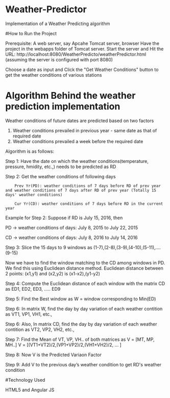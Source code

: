 # Weather-Predictor
Implementation of a Weather Predicting algorithm

#How to Run the Project

Prerequisite: A web server, say Apcahe Tomcat server, browser
Have the project in the webapps folder of Tomcat server.
Start the server
and Hit the URL: http://localhost:8080/WeatherPredicto/weatherPredictor.html
(assuming the server is configured with port 8080)

Choose a date as input and Click the "Get Weather Conditions" button to get the weather conditions of various stations


# Algorithm Behind the weather prediction implementation

Weather conditions of future dates are predicted based on two factors
1. Weather conditions prevailed in previous year - same date as that of required date
2. Weather conditions prevailed a week before the required date

Algorithm is as follows:

Step 1: Have the date on which the weather conditions(temperature, pressure, hmidity, etc.,) needs to be predicted as RD

Step 2: Get the weather conditions of following days

		Prev Yr(PD): weather conditions of 7 days before RD of prev year and weather conditions of 7 days after RD of prev year (Totally 15 days' weather conditions)
		
		Cur Yr(CD): weather conditions of 7 days before RD in the current year
		
  Example for Step 2:
  Suppose if RD is July 15, 2016, then 
  
  PD -> weather conditions of days: July 8, 2015 to July 22, 2015
  
  CD -> weather conditions of days: July 8, 2016 to July 14, 2016
  
Step 3: Slice the 15 days to 9 windows as (1-7),(2-8),(3-9),(4-10),(5-11),....(9-15)

Now we have to find the window matching to the CD among windows in PD. We find this using Euclidean distance method.
Euclidean distance between 2 points: (x1,y1) and (x2,y2) is (x1-x2),(y1-y2) 

Step 4: Compute the Euclidean distance of each window with the matrix CD as ED1, ED2, ED3, ..... ED9

Step 5: Find the Best window as W = window corresponding to Min(ED)

Step 6: In matrix W, find the day by day variation of each weather contition as VT1, VP1, VH1, etc., 

Step 6: Also, In matrix CD, find the day by day variation of each weather contition as VT2, VP2, VH2, etc., 

Step 7: Find the Mean of VT, VP, VH.. of both matrices as V = [MT, MP, MH..]
  V = [(VT1+VT2)/2,(VP1+VP2)/2,(VH1+VH2)/2, ... ]
  
Step 8: Now V is the Predicted Variaon Factor

Step 9: Add V to the previous day’s weather condition to get RD's weather condition


#Technology Used

HTML5 and Angular JS

